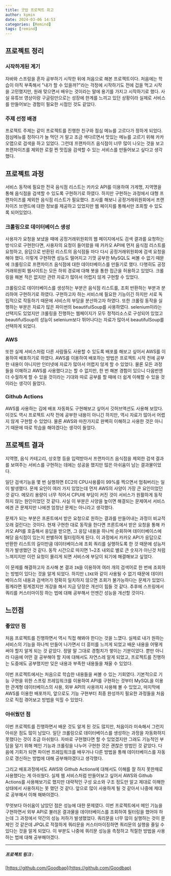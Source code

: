 ```yaml
---
title: 굿밥 프로젝트 회고
author: kymin
date: 2024-03-06 14:53
categories: [Remind]
tags: [remind]
---
```


## 프로젝트 정리

### 시작하게된 계기

자바와 스프링을 혼자 공부하기 시작한 뒤에 처음으로 해본 프로젝트이다. 처음에는 학습이 아직 부족해서 "내가 할 수 있을까?"라는 걱정에 시작하기도 전에 겁을 먹고 시작을 고민했지만, 원래 맞으면서 배우는 것이라는 말에 용기를 가지고 시작하기로 했다. 사실 유튜브 영상이랑 구글링만으로는 성장에 한계를 느끼고 있던 상황이라 실제로 서비스를 만들어보는 경험이 필요한 시점인 것도 같았다.

### 주제 선정 배경

프로젝트 주제는 같이 프로젝트를 진행한 친구와 점심 메뉴를 고르다가 정하게 되었다. 점심메뉴를 정하다가 늘 먹던 거 말고 조금 색다르면서 맛있는 메뉴를 고르기 위해 카카오맵으로 검색을 하고 있었다. 그런데 프랜차이즈 음식점이 너무 많이 나오는 것을 보고 프랜차이즈를 제외한 로컬 찐 맛집을 검색할 수 있는 서비스를 만들어보고 싶다고 생각했다.

## 프로젝트 과정

서비스 동작에 필요한 전국 음식점 리스트는 카카오 API를 이용하여 가게명, 지역명을 통해 음식점을 검색할 수 있도록 구현하기로 하였다. 하지만 구현하는 과정에서 대형 프랜차이즈를 제외한 음식점 리스트가 필요했다. 조사를 해보니 공정거래위원회에서 프랜차이즈 브랜드에 대한 정보를 제공하고 있었지만 웹 페이지를 통해서만 조회할 수 있도록 되어있었다.

### 크롤링으로 데이터베이스 생성

사용자가 요청을 보냈을 때에 공정거래위원회의 웹 페이지에서도 검색 결과를 요청하는 방식으로 구현한다면, 사용자의 요청이 들어왔을 때 카카오 API에 먼저 음식점 리스트를 요청하고, 응답으로 반환된 리스트의 음식점들 마다 다시 공정거래위원회에 검색 요청을 해야 했다. 이렇게 구현하면 성능도 떨어지고 기껏 공부한 MySQL도 써볼 수 없기 때문에 크롤링으로 프랜차이즈 음식점에 대한 데이터베이스를 만들기로 했다. 다행히도 공정거래위원회 웹사이트는 모든 하위 경로에 대해 봇을 통한 접근을 허용하고 있었다. 크롤링을 해본 적은 없지만 관련 자료가 많아서 어렵지 않게 구현할 수 있었다.

크롤링으로 데이터베이스를 생성하는 부분은 음식점 리스트를, 조회 반환하는 부분과 분리하여 구현하기로 하였다. 구현하고자 하는 서비스에 필요한 기능이긴 하지만 서로 독립적으로 작동하기 때문에 서비스의 부담을 분산하고자 하였다. 또한 크롤링 동작을 실행하는 부분은 자료가 많은 파이썬의 beautifulSoup를 사용하였다. selenium이라는 선택지도 있었지만 크롤링을 진행하는 웹페이지가 모두 정적리소스로 구성되어 있었고 beautifulSoup의 성능이 selenium보다 뛰어나다는 자료가 많아서 beautifulSoup를 선택하게 되었다.

### AWS

또한 실제 서비스처럼 다른 사람들도 사용할 수 있도록 배포를 해보고 싶어서 AWS를 이용하여 배포하기로 하였다. AWS를 이용하여 배포하는 방법은 프로젝트 시작 전에 공부한 내용이 아니지만 인터넷에 자료가 많아서 어렵지 않게 할 수 있었다. 물론 모든 과정들을 이해하고 AWS를 사용했다고는 할 수 없지만, 한 번 해본 경험이 있으니 다음번엔 더 수월하게 할 수 있을 것이라는 기대와 따로 공부를 할 때에 더 쉽게 이해할 수 있을 것이라는 생각이 들었다.

### Github Actions

AWS를 사용하는 김에 배포 자동화도 구현해보고 싶어서 깃허브액션도 사용해 보았다. 이것도 역시 프로젝트 시작 전에 공부한 내용이 아니긴 하지만, 역시 자료가 많아서 어렵지 않게 구현할 수 있었다. 물론 AWS와 마찬가지로 완벽히 이해하고 사용한 것은 아니기 때문에 따로 학습을 해야겠다는 생각이 들었다.

## 프로젝트 결과

지역명, 음식 카테고리, 상호명 등을 입력받아서 프랜차이즈 음식점을 제외한 검색 결과를 보여주는 서비스를 구현하는 데에는 성공을 했지만 많은 아쉬움이 남는 결과물이었다.

일단 검색기능을 몇 번 실행하면 EC2의 CPU사용률이 99%를 찍으면서 멈춰버리는 일이 발생했다. 문제 요인이 여러 가지 있었는데 먼저 AWS의 사양이 가장 큰 요인이었던 것 같다. 메모리 용량이 너무 적어서 CPU에 부담이 커진 것이 서비스가 원활하게 동작하지 않는 원인이었던 것 같다. 사실 이 부분은 사양을 높이면 해결되는 문제여서 서비스에겐 큰 문제지만 나에겐 엄청난 문제는 아니라고 생각했다.

문제가 되는 부분은 프론트에서 받은 요청으로 원하는 결과를 만들어내는 과정이 비교적 오래 걸린다는 것이다. 현재 구현한 대로 동작을 한다면 프론트에서 받은 요청을 통해 카카오 API를 호출해서 응답을 받으면, 그 응답 내용을 하나씩 순회하며 데이터베이스에 해당 음식점이 있는지 판별하여 필터링하게 된다. 이 과정에서 카카오 API가 응답으로 반환한 리스트의 길이만큼 데이터베이스에 조회 쿼리를 실행하도록 한 것 때문에 성능저하가 발생했던 것 같다. 동작 시간으로 따지면 1~2초 내외로 별로 큰 숫자가 아닌것 처럼 느껴지지만 이런 요청이 몰리게 되면 서비스에 부담이 되기에 해결해보고 싶었다.

이 문제를 해결하고자 조사해 본 결과 `IN`을 이용하여 여러 개의 검색어로 한 번에 조회하는 방법이 있다는 것을 알게 되었다. 하지만 `LIKE`와 같이 사용될 수 없기 때문에 데이터베이스의 내용과 검색어가 정확히 일치하지 않으면 조회가 불가능하다는 문제가 있었다. 핑계라면 핑계겠지만 개강을 해서 지금 당장은 개선이 힘들 것 같다. 추후에 스프링에서 쿼리를 커스터마이징 하는 법에 대해 공부해서 언젠간 성능을 개선할 것이다.

## 느낀점

### 좋았던 점

처음 프로젝트를 진행하면서 역시 직접 해봐야 한다는 것을 느꼈다. 실제로 내가 원하는 서비스의 기능을 하나씩 만들어 나가면서 더 흥미를 느끼게 되었고 배운 내용을 어떻게 써야 할지 알게 되는 것 같았다. 정말 말 그대로 경험치가 쌓이는 기분이었다. 뿐만 아니라 다음에 어떤 걸 공부해야 할 지에 대해서도 자연스레 알게 되었고, 프로젝트를 진행하는 도중에도 공부했지만 잊은 내용과 부족한 내용들을 채울 수 있었다.

이번 프로젝트에서는 처음으로 학습한 내용들을 써볼 수 있는 기회였다. 기본적으로 기능 구현을 위한 스프링 프레임워크를 이용하여 API를 구현하는 것부터 MySQL을 이용한 관계형 데이터베이스의 사용, 외부 API의 사용까지 사용해 볼 수 있었고, 마지막에 AWS를 이용한 배포까지, 앞으로도 기능 구현부터 최종 완성까지 필요한 과정들을 처음으로 직접 겪어보고 방법을 익힐 수 있었다.

### 아쉬웠던 점

이번 프로젝트를 진행하면서 배운 것도 알게 된 것도 많지만, 처음이라 미숙해서 그런지 아쉬운 점도 많이 남았다. 일단 크롤링으로 데이터베이스를 생성하는 과정을 자동화하지 못했다는 것이 조금 아쉬웠다. 자바로 구현했다면 할 수 있었겠지만 그래도 기능적인 부담을 덜기 위해 메인 기능과 크롤링을 나누어 구현한 것은 괜찮은 방법인 것 같았다. 다음에 기회가 되면 파이썬 프레임워크를 배우거나 다른 방법을 통해 데이터베이스를 자동으로 갱신하는 방법에 대해 공부해야겠다고 생각했다.

그리고 배포과정에서도 AWS와 Github Actions에 대해서도 이해를 잘 하지 못한채로 사용했다는 게 아쉬웠다. 실제 웹 서비스처럼 만들어보고 싶어서 AWS와 Github Actions를 사용해보기로 했지만 대략적인 구성 요소와 구조 정도만 알고 제대로 이해한 상태에서 사용하지는 못 했던 것 같다. 앞으로 많이 사용하게 될 것 같아서 나중에 제대로 공부해서 이해 해봐야겠다.

무엇보다 아쉬움이 남았던 점은 성능에 대한 문제였다. 이번 프로젝트에서 메인 기능을 구현하면서 외부 API로 불러온 결과물을 데이터베이스를 조회하여 필터링을 했어야 하는데 그 과정에서 약간의 성능 저하가 발생했었다. 쿼리문을 너무 많이 실행하는 것이 문제인 것 같은데 JPQL로 적절하게 쿼리문을 커스터마이징하면 쿼리문의 실행을 줄일 수 있다는 것을 알게 되었다. 이 부분도 나중에 쿼리문 성능을 측정하고 적절한 방법을 사용하는 법에 대해 공부해야겠다.

-----

##### 프로젝트 링크 : 

[https://github.com/Goodbap](https://github.com/Goodbap)